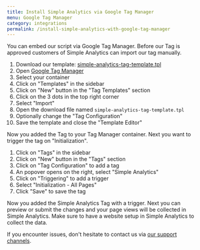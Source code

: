 ```yaml
---
title: Install Simple Analytics via Google Tag Manager
menu: Google Tag Manager
category: integrations
permalink: /install-simple-analytics-with-google-tag-manager
---
```


You can embed our script via Google Tag Manager. Before our Tag is approved customers of Simple Analytics can import our tag manually.

1. Download our template: [simple-analytics-tag-template.tpl](https://assets.simpleanalytics.com/files/simple-analytics-tag-template.tpl)
1. Open [Google Tag Manager](https://tagmanager.google.com)
1. Select your container
1. Click on "Templates" in the sidebar
1. Click on "New" button in the "Tag Templates" section
1. Click on the 3 dots in the top right corner
1. Select "Import"
1. Open the download file named `simple-analytics-tag-template.tpl`
1. Optionally change the "Tag Configuration"
1. Save the template and close the "Template Editor"

Now you added the Tag to your Tag Manager container. Next you want to trigger the tag on "Initialization".

1. Click on "Tags" in the sidebar
1. Click on "New" button in the "Tags" section
1. Click on "Tag Configuration" to add a tag
1. An popover opens on the right, select "Simple Analytics"
1. Click on "Triggering" to add a trigger
1. Select "Initialization - All Pages"
1. Click "Save" to save the tag

Now you added the Simple Analytics Tag with a trigger. Next you can preview or submit the changes and your page views will be collected in Simple Analytics. Make sure to have a website setup in Simple Analytics to collect the data.

If you encounter issues, don't hesitate to contact us via [our support channels](https://simpleanalytics.com/contact).
